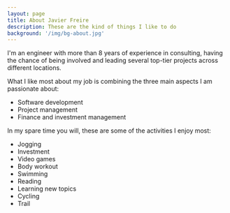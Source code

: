 ```yaml
---
layout: page
title: About Javier Freire
description: These are the kind of things I like to do
background: '/img/bg-about.jpg'
---
```

I'm an engineer with more than 8 years of experience in consulting, having the chance of being involved and leading
several top-tier projects across different locations.

What I like most about my job is combining the three main aspects I am passionate about:

- Software development
- Project management
- Finance and investment management

In my spare time you will, these are some of the activities I enjoy most:

- Jogging
- Investment
- Video games
- Body workout
- Swimming
- Reading
- Learning new topics
- Cycling
- Trail